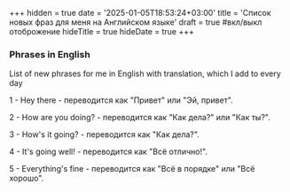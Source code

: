 +++
hidden = true
date = '2025-01-05T18:53:24+03:00'
title = 'Список новых фраз для меня на Английском языке'
draft = true  #вкл/выкл отоброжение
hideTitle = true 
hideDate = true
+++

### Phrases in English

List of new phrases for me in English with translation, which I add to every day

1 - Hey there - переводится как "Привет" или "Эй, привет".

2 - How are you doing? - переводится как "Как дела?" или "Как ты?". 

3 - How's it going? - переводится как "Как дела?".  

4 - It's going well! - переводится как "Всё отлично!".

5 - Everything's fine - переводится как "Всё в порядке" или "Всё хорошо".

